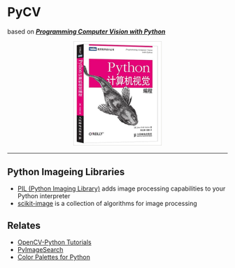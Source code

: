 # PyCV

based on [***Programming Computer Vision with Python***](http://programmingcomputervision.com/)

<p align="center">
    <img src="./imgs/cv_py.jpg" style="width:40%;"/>
</p>

---

## Python Imageing Libraries

* [PIL (Python Imaging Library)](http://effbot.org/zone/pil-index.htm) adds image processing capabilities to your Python interpreter
* [scikit-image](https://scikit-image.org/) is a collection of algorithms for image processing

## Relates

* [OpenCV-Python Tutorials](http://opencv-python-tutroals.readthedocs.io/en/latest/py_tutorials/py_tutorials.html)
* [PyImageSearch](https://www.pyimagesearch.com/)
* [Color Palettes for Python](https://github.com/jiffyclub/palettable)

